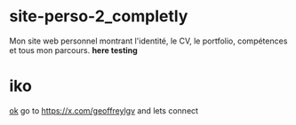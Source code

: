 # site-perso-2_completly
Mon site web personnel montrant l'identité, le CV, le portfolio, compétences et tous mon parcours.
<b>here testing</b>
# iko
[ok](google.com)
go to https://x.com/geoffreylgv and lets connect
